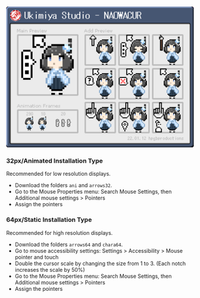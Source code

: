 ![](img/thumb.png)

### 32px/Animated Installation Type

Recommended for low resolution displays.

- Download the folders `ani` and `arrows32`.
- Go to the Mouse Properties menu: Search Mouse Settings, then Additional mouse settings > Pointers
- Assign the pointers

### 64px/Static Installation Type

Recommended for high resolution displays.

- Download the folders `arrows64` and `chara64`.
- Go to mouse accessibility settings: Settings > Accessibility > Mouse pointer and touch
- Double the cursor scale by changing the size from 1 to 3. (Each notch increases the scale by 50%)
- Go to the Mouse Properties menu: Search Mouse Settings, then Additional mouse settings > Pointers
- Assign the pointers
